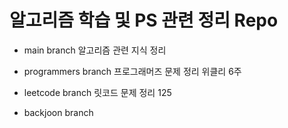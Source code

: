 # 알고리즘 학습 및 PS 관련 정리 Repo

- main branch
  알고리즘 관련 지식 정리

- programmers branch
  프로그래머즈 문제 정리
  위클리 6주
- leetcode branch
  릿코드 문제 정리
  125

- backjoon branch
